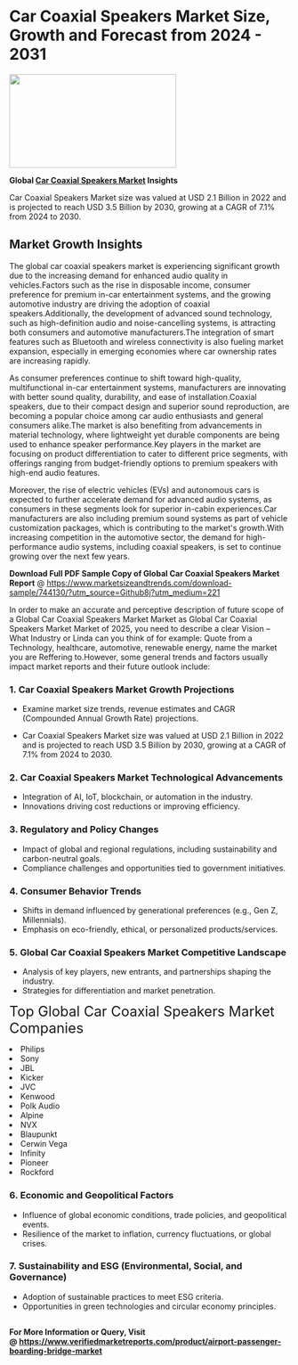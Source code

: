 <H1>Car Coaxial Speakers Market Size, Growth and Forecast from 2024 - 2031</H1><img class="aligncenter size-medium wp-image-584254" src="https://thirdeyenews.in/wp-content/uploads/2024/09/Global-Market-Research-300x168.jpeg" alt="" width="300" height="168" /><p><strong>Global&nbsp;<a href="https://www.marketsizeandtrends.com/download-sample/744130/?utm_source=Github8j?utm_medium=221">Car Coaxial Speakers Market</a> Insights</strong></p><p>Car Coaxial Speakers Market size was valued at USD 2.1 Billion in 2022 and is projected to reach USD 3.5 Billion by 2030, growing at a CAGR of 7.1% from 2024 to 2030.</p><p><h2>Market Growth Insights</h2> <p>The global car coaxial speakers market is experiencing significant growth due to the increasing demand for enhanced audio quality in vehicles.Factors such as the rise in disposable income, consumer preference for premium in-car entertainment systems, and the growing automotive industry are driving the adoption of coaxial speakers.Additionally, the development of advanced sound technology, such as high-definition audio and noise-cancelling systems, is attracting both consumers and automotive manufacturers.The integration of smart features such as Bluetooth and wireless connectivity is also fueling market expansion, especially in emerging economies where car ownership rates are increasing rapidly.</p> <p></p> <p>As consumer preferences continue to shift toward high-quality, multifunctional in-car entertainment systems, manufacturers are innovating with better sound quality, durability, and ease of installation.Coaxial speakers, due to their compact design and superior sound reproduction, are becoming a popular choice among car audio enthusiasts and general consumers alike.The market is also benefiting from advancements in material technology, where lightweight yet durable components are being used to enhance speaker performance.Key players in the market are focusing on product differentiation to cater to different price segments, with offerings ranging from budget-friendly options to premium speakers with high-end audio features.</p> <p>Moreover, the rise of electric vehicles (EVs) and autonomous cars is expected to further accelerate demand for advanced audio systems, as consumers in these segments look for superior in-cabin experiences.Car manufacturers are also including premium sound systems as part of vehicle customization packages, which is contributing to the market's growth.With increasing competition in the automotive sector, the demand for high-performance audio systems, including coaxial speakers, is set to continue growing over the next few years.</p> <p></p><p><span class=""><strong>Download Full PDF Sample Copy of Global Car Coaxial Speakers Market Report</strong> @ <a href="https://www.marketsizeandtrends.com/download-sample/744130/?utm_source=Github8j?utm_medium=221" target="_blank">https://www.marketsizeandtrends.com/download-sample/744130/?utm_source=Github8j?utm_medium=221</a></span></p><p>In order to make an accurate and perceptive description of future scope of a Global&nbsp;Car Coaxial Speakers Market Market as Global&nbsp;Car Coaxial Speakers Market Market of 2025, you need to describe a clear Vision &ndash; What Industry or Linda can you think of for example: Quote from a Technology, healthcare, automotive, renewable energy, name the market you are Reffering to.However, some general trends and factors usually impact market reports and their future outlook include:</p><h3>1.&nbsp;<strong>Car Coaxial Speakers Market Growth Projections</strong></h3><ul><li>Examine market size trends, revenue estimates and CAGR (Compounded Annual Growth Rate) projections.</li><li><p>Car Coaxial Speakers Market size was valued at USD 2.1 Billion in 2022 and is projected to reach USD 3.5 Billion by 2030, growing at a CAGR of 7.1% from 2024 to 2030.</p></li></ul><h3>2.&nbsp;<strong>Car Coaxial Speakers Market Technological Advancements</strong></h3><ul><li>Integration of AI, IoT, blockchain, or automation in the industry.</li><li>Innovations driving cost reductions or improving efficiency.</li></ul><h3>3.&nbsp;<strong>Regulatory and Policy Changes</strong></h3><ul><li>Impact of global and regional regulations, including sustainability and carbon-neutral goals.</li><li>Compliance challenges and opportunities tied to government initiatives.</li></ul><h3>4.&nbsp;<strong>Consumer Behavior Trends</strong></h3><ul><li>Shifts in demand influenced by generational preferences (e.g., Gen Z, Millennials).</li><li>Emphasis on eco-friendly, ethical, or personalized products/services.</li></ul><h3>5.&nbsp;<strong>Global Car Coaxial Speakers Market Competitive Landscape</strong></h3><ul><li>Analysis of key players, new entrants, and partnerships shaping the industry.</li><li>Strategies for differentiation and market penetration.</li></ul><p data-pm-slice="1 1 []"><span style="color: inherit; font-family: inherit; font-size: 25px;">Top Global Car Coaxial Speakers Market Companies</span></p><div class="" data-test-id=""><p><li>Philips</li><li> Sony</li><li> JBL</li><li> Kicker</li><li> JVC</li><li> Kenwood</li><li> Polk Audio</li><li> Alpine</li><li> NVX</li><li> Blaupunkt</li><li> Cerwin Vega</li><li> Infinity</li><li> Pioneer</li><li> Rockford</li></p></div><h3>6.&nbsp;<strong>Economic and Geopolitical Factors</strong></h3><ul><li>Influence of global economic conditions, trade policies, and geopolitical events.</li><li>Resilience of the market to inflation, currency fluctuations, or global crises.</li></ul><h3>7.&nbsp;<strong>Sustainability and ESG (Environmental, Social, and Governance)</strong></h3><ul><li>Adoption of sustainable practices to meet ESG criteria.</li><li>Opportunities in green technologies and circular economy principles.</li></ul><h2><strong style="font-size: 14px;">For More Information or Query, Visit @&nbsp;</strong><a style="background-color: #ffffff; font-size: 14px;" href="https://www.marketsizeandtrends.com/report/car-coaxial-speakers-market/" target="_blank">https://www.verifiedmarketreports.com/product/airport-passenger-boarding-bridge-market</a></h2>